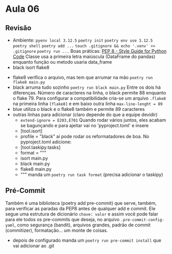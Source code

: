 # Aula 06
## Revisão
- Ambiente: `pyenv local 3.12.5` `poetry init` `poetry env use 3.12.5` `poetry shell` `poetry add ...` `touch .gitignore && echo '.venv' >> .gitignore` `poetry run ...`
Boas práticas: [PEP 8 - Style Guide for Python Code](https://peps.python.org/pep-0008/)
Classe usa a primeira letra maiúscula (DataFrame do pandas) enquanto função ou metodo usaria data_frame
- black isort flake8
* flake8 verifica o arquivo, mas tem que arrumar na mão `poetry run flake8 main.py`
* black arruma tudo sozinho `poetry run black main.py`
Entre os dois há diferenças. Número de caracteres na linha, o black permite 88 enquanto o flake 79. Para configurar a compatibilidade cria-se um arquivo `.flake8` na primeira linha `[flake8]` e em baixo outra linha `max-line-lenght = 89`
* blue utiliza o black e o flake8 também e permite 89 caracteres
* outras linhas para adicionar (claro depende do que a equipe devidir)
    - `extend-ignore = E203,E701`
Quando rodar vários juntos, eles acabam se bagunçando e para ajeitar vai no 'pyproject.toml' e insere
    - [tool.isort]
    - profile = "black"
aí pode rodar os reformatadores de boa. No pyproject.toml adicione:
    - [tool.taskipy.tasks]
    - format = """
    - isort main.py
    - black main.py
    - flake8 main.py
    - """
manda um `poetry run task format` (precisa adicionar o taskipy)
## Pré-Commit
Também é uma biblioteca (poetry add pre-commit) que serve, também, para verificar as paradas da PEP8 antes de qualquer add e commit.
Ele segue uma estrutura de dicionário `chave: valor` e assim você pode falar para ele todos os pre-commits que deseja, no arquivo `.pre-commit-config-yaml`, como segurança (bandit), arquivos grandes, padrão de commit (commitizer), formatação... um monte de coisas.
* depois de configurado manda um `poetry run pre-commit install` que vai adicionar ao .git
